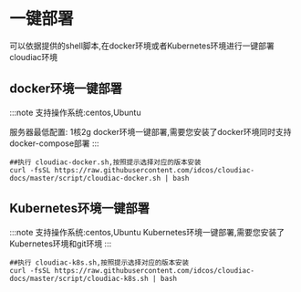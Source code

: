 # 一键部署

可以依据提供的shell脚本,在docker环境或者Kubernetes环境进行一键部署cloudiac环境

## docker环境一键部署
:::note
支持操作系统:centos,Ubuntu

服务器最低配置: 1核2g
docker环境一键部署,需要您安装了docker环境同时支持docker-compose部署
:::

```shell
##执行 cloudiac-docker.sh,按照提示选择对应的版本安装
curl -fsSL https://raw.githubusercontent.com/idcos/cloudiac-docs/master/script/cloudiac-docker.sh | bash
```

## Kubernetes环境一键部署
:::note
支持操作系统:centos,Ubuntu
Kubernetes环境一键部署,需要您安装了Kubernetes环境和git环境
:::

```shell
##执行 cloudiac-k8s.sh,按照提示选择对应的版本安装
curl -fsSL https://raw.githubusercontent.com/idcos/cloudiac-docs/master/script/cloudiac-k8s.sh | bash
```